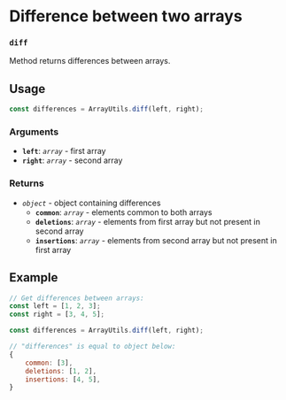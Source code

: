 Difference between two arrays
=============================

### `diff`

Method returns differences between arrays.


Usage
-----

```js
const differences = ArrayUtils.diff(left, right);
```


### Arguments

* **`left`**: *`array`* - first array
* **`right`**: *`array`* - second array


### Returns

* *`object`* - object containing differences
	* **`common`**: *`array`* - elements common to both arrays
	* **`deletions`**: *`array`* - elements from first array but not present in second array
	* **`insertions`**: *`array`* - elements from second array but not present in first array


Example
-------

```js
// Get differences between arrays:
const left = [1, 2, 3];
const right = [3, 4, 5];

const differences = ArrayUtils.diff(left, right);

// "differences" is equal to object below:
{
	common: [3],
	deletions: [1, 2],
	insertions: [4, 5],
}
```
